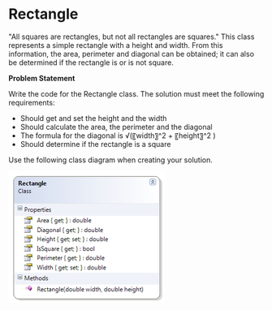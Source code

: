 ---
---
# Rectangle

"All squares are rectangles, but not all rectangles are squares." This class represents a simple rectangle with a height and width. From this information, the area, perimeter and diagonal can be obtained; it can also be determined if the rectangle is or is not square.

**Problem Statement**

Write the code for the Rectangle class. The solution must meet the following requirements:

* Should get and set the height and the width
* Should calculate the area, the perimeter and the diagonal
* The formula for the diagonal is √(〖width〗^2  + 〖height〗^2 )
* Should determine if the rectangle is a square

Use the following class diagram when creating your solution.

![](F-Rectangle.png)
